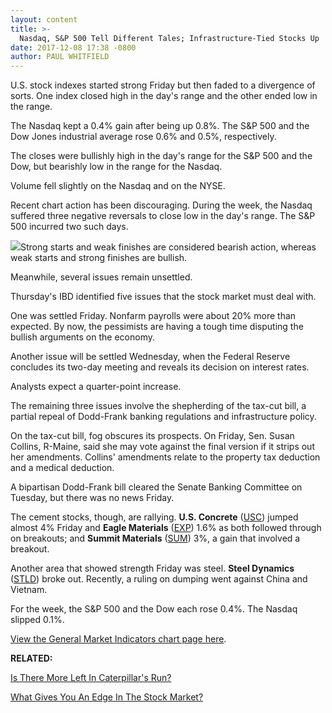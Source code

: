 ```yaml
---
layout: content
title: >-
  Nasdaq, S&P 500 Tell Different Tales; Infrastructure-Tied Stocks Up
date: 2017-12-08 17:38 -0800
author: PAUL WHITFIELD
---
```






U.S. stock indexes started strong Friday but then faded to a divergence of sorts. One index closed high in the day's range and the other ended low in the range.




 The Nasdaq kept a 0.4% gain after being up 0.8%. The S&P 500 and the Dow Jones industrial average rose 0.6% and 0.5%, respectively.


The closes were bullishly high in the day's range for the S&P 500 and the Dow, but bearishly low in the range for the Nasdaq.


Volume fell slightly on the Nasdaq and on the NYSE.


Recent chart action has been discouraging. During the week, the Nasdaq suffered three negative reversals to close low in the day's range. The S&P 500 incurred two such days.


![](https://www.investors.com/wp-content/uploads/2017/12/MP5_120817-192x300.jpg)Strong starts and weak finishes are considered bearish action, whereas weak starts and strong finishes are bullish.


Meanwhile, several issues remain unsettled.


Thursday's IBD identified five issues that the stock market must deal with.


One was settled Friday. Nonfarm payrolls were about 20% more than expected. By now, the pessimists are having a tough time disputing the bullish arguments on the economy.


Another issue will be settled Wednesday, when the Federal Reserve concludes its two-day meeting and reveals its decision on interest rates.


Analysts expect a quarter-point increase.


The remaining three issues involve the shepherding of the tax-cut bill, a partial repeal of Dodd-Frank banking regulations and infrastructure policy.


On the tax-cut bill, fog obscures its prospects. On Friday, Sen. Susan Collins, R-Maine, said she may vote against the final version if it strips out her amendments. Collins' amendments relate to the property tax deduction and a medical deduction.


A bipartisan Dodd-Frank bill cleared the Senate Banking Committee on Tuesday, but there was no news Friday.


The cement stocks, though, are rallying. **U.S. Concrete** ([USC](https://research.investors.com/quote.aspx?symbol=USC)) jumped almost 4% Friday and **Eagle Materials** ([EXP](https://research.investors.com/quote.aspx?symbol=EXP)) 1.6% as both followed through on breakouts; and **Summit Materials** ([SUM](https://research.investors.com/quote.aspx?symbol=SUM)) 3%, a gain that involved a breakout.


Another area that showed strength Friday was steel. **Steel Dynamics** ([STLD](https://research.investors.com/quote.aspx?symbol=STLD)) broke out. Recently, a ruling on dumping went against China and Vietnam.


For the week, the S&P 500 and the Dow each rose 0.4%. The Nasdaq slipped 0.1%.


[View the General Market Indicators chart page here](https://www.investors.com/wp-content/uploads/2017/12/GMI_121117.pdf).


**RELATED:**


[Is There More Left In Caterpillar's Run?](https://www.investors.com/stock-lists/ibd-big-cap-20/is-there-more-left-in-caterpillars-run/)


[What Gives You An Edge In The Stock Market?](https://www.investors.com/how-to-invest/investors-corner/what-is-the-biggest-key-for-every-investor-who-wants-big-profits-in-stocks/)




